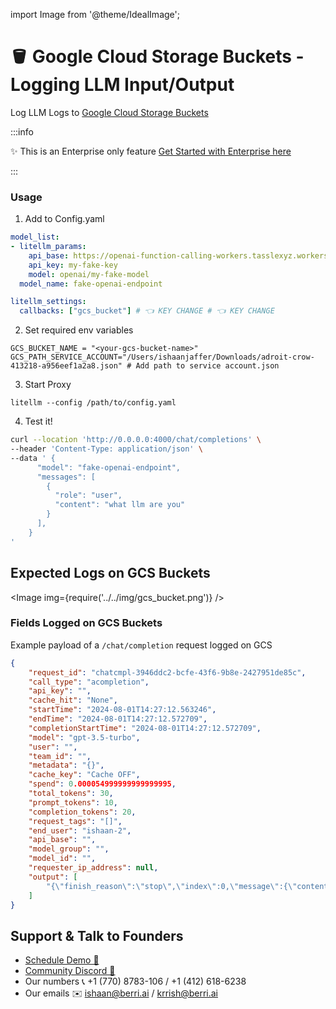 import Image from '@theme/IdealImage';

# 🪣 Google Cloud Storage Buckets - Logging LLM Input/Output

Log LLM Logs to [Google Cloud Storage Buckets](https://cloud.google.com/storage?hl=en)

:::info

✨ This is an Enterprise only feature [Get Started with Enterprise here](https://calendly.com/d/4mp-gd3-k5k/litellm-1-1-onboarding-chat)

:::


### Usage

1. Add to Config.yaml
```yaml
model_list:
- litellm_params:
    api_base: https://openai-function-calling-workers.tasslexyz.workers.dev/
    api_key: my-fake-key
    model: openai/my-fake-model
  model_name: fake-openai-endpoint

litellm_settings:
  callbacks: ["gcs_bucket"] # 👈 KEY CHANGE # 👈 KEY CHANGE
```

2. Set required env variables

```shell
GCS_BUCKET_NAME = "<your-gcs-bucket-name>"
GCS_PATH_SERVICE_ACCOUNT="/Users/ishaanjaffer/Downloads/adroit-crow-413218-a956eef1a2a8.json" # Add path to service account.json
```

3. Start Proxy

```
litellm --config /path/to/config.yaml
```

4. Test it! 

```bash
curl --location 'http://0.0.0.0:4000/chat/completions' \
--header 'Content-Type: application/json' \
--data ' {
      "model": "fake-openai-endpoint",
      "messages": [
        {
          "role": "user",
          "content": "what llm are you"
        }
      ],
    }
'
```


## Expected Logs on GCS Buckets

<Image img={require('../../img/gcs_bucket.png')} />

### Fields Logged on GCS Buckets

Example payload of a `/chat/completion` request logged on GCS
```json
{
    "request_id": "chatcmpl-3946ddc2-bcfe-43f6-9b8e-2427951de85c",
    "call_type": "acompletion",
    "api_key": "",
    "cache_hit": "None",
    "startTime": "2024-08-01T14:27:12.563246",
    "endTime": "2024-08-01T14:27:12.572709",
    "completionStartTime": "2024-08-01T14:27:12.572709",
    "model": "gpt-3.5-turbo",
    "user": "",
    "team_id": "",
    "metadata": "{}",
    "cache_key": "Cache OFF",
    "spend": 0.000054999999999999995,
    "total_tokens": 30,
    "prompt_tokens": 10,
    "completion_tokens": 20,
    "request_tags": "[]",
    "end_user": "ishaan-2",
    "api_base": "",
    "model_group": "",
    "model_id": "",
    "requester_ip_address": null,
    "output": [
        "{\"finish_reason\":\"stop\",\"index\":0,\"message\":{\"content\":\"Hi!\",\"role\":\"assistant\",\"tool_calls\":null,\"function_call\":null}}"
    ]
}
```

## Support & Talk to Founders

- [Schedule Demo 👋](https://calendly.com/d/4mp-gd3-k5k/berriai-1-1-onboarding-litellm-hosted-version)
- [Community Discord 💭](https://discord.gg/wuPM9dRgDw)
- Our numbers 📞 +1 (770) 8783-106 / ‭+1 (412) 618-6238‬
- Our emails ✉️ ishaan@berri.ai / krrish@berri.ai
